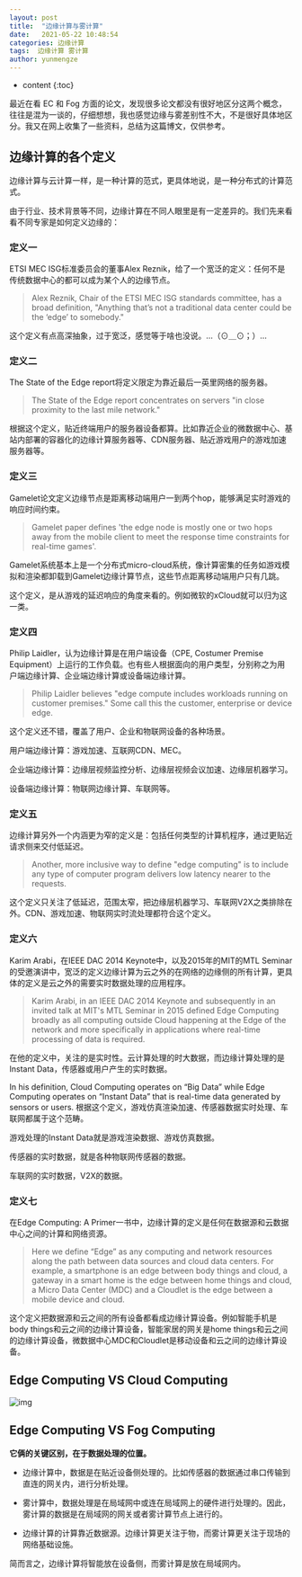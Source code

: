 ```yaml
---
layout: post
title:  "边缘计算与雾计算"
date:   2021-05-22 10:48:54
categories: 边缘计算
tags:  边缘计算 雾计算 
author: yunmengze
---
```


* content
{:toc}

最近在看 EC 和 Fog 方面的论文，发现很多论文都没有很好地区分这两个概念，往往是混为一谈的，仔细想想，我也感觉边缘与雾差别性不大，不是很好具体地区分。我又在网上收集了一些资料，总结为这篇博文，仅供参考。

## 边缘计算的各个定义

边缘计算与云计算一样，是一种计算的范式，更具体地说，是一种分布式的计算范式。

由于行业、技术背景等不同，边缘计算在不同人眼里是有一定差异的。我们先来看看不同专家是如何定义边缘的：





### 定义一

ETSI MEC ISG标准委员会的董事Alex Reznik，给了一个宽泛的定义：任何不是传统数据中心的都可以成为某个人的边缘节点。

> Alex Reznik, Chair of the ETSI MEC ISG standards committee, has a broad definition, "Anything that’s not a traditional data center could be the ‘edge’ to somebody."

这个定义有点高深抽象，过于宽泛，感觉等于啥也没说。…（⊙＿⊙；）…

### 定义二

The State of the Edge report将定义限定为靠近最后一英里网络的服务器。

> The State of the Edge report concentrates on servers "in close proximity to the last mile network."

根据这个定义，贴近终端用户的服务器设备都算。比如靠近企业的微数据中心、基站内部署的容器化的边缘计算服务器等、CDN服务器、贴近游戏用户的游戏加速服务器等。





### 定义三

Gamelet论文定义边缘节点是距离移动端用户一到两个hop，能够满足实时游戏的响应时间约束。

> Gamelet paper defines 'the edge node is mostly one or two hops away from the mobile client to meet the response time constraints for real-time games'.

Gamelet系统基本上是一个分布式micro-cloud系统，像计算密集的任务如游戏模拟和渲染都卸载到Gamelet边缘计算节点，这些节点距离移动端用户只有几跳。

这个定义，是从游戏的延迟响应的角度来看的。例如微软的xCloud就可以归为这一类。

### 定义四

Philip Laidler，认为边缘计算是在用户端设备（CPE, Costumer Premise Equipment）上运行的工作负载。也有些人根据面向的用户类型，分别称之为用户端边缘计算、企业端边缘计算或设备端边缘计算。

> Philip Laidler believes "edge compute includes workloads running on customer premises." Some call this the customer, enterprise or device edge.

这个定义还不错，覆盖了用户、企业和物联网设备的各种场景。

用户端边缘计算：游戏加速、互联网CDN、MEC。

企业端边缘计算：边缘层视频监控分析、边缘层视频会议加速、边缘层机器学习。

设备端边缘计算：物联网边缘计算、车联网等。

### 定义五

边缘计算另外一个内涵更为窄的定义是：包括任何类型的计算机程序，通过更贴近请求侧来交付低延迟。

> Another, more inclusive way to define "edge computing" is to include any type of computer program delivers low latency nearer to the requests.

这个定义只关注了低延迟，范围太窄，把边缘层机器学习、车联网V2X之类排除在外。CDN、游戏加速、物联网实时流处理都符合这个定义。

### 定义六

Karim Arabi，在IEEE DAC 2014 Keynote中，以及2015年的MIT的MTL Seminar的受邀演讲中，宽泛的定义边缘计算为云之外的在网络的边缘侧的所有计算，更具体的定义是云之外的需要实时数据处理的应用程序。

> Karim Arabi, in an IEEE DAC 2014 Keynote and subsequently in an invited talk at MIT's MTL Seminar in 2015 defined Edge Computing broadly as all computing outside Cloud happening at the Edge of the network and more specifically in applications where real-time processing of data is required.

在他的定义中，关注的是实时性。云计算处理的时大数据，而边缘计算处理的是Instant Data，传感器或用户产生的实时数据。

In his definition, Cloud Computing operates on “Big Data” while Edge Computing operates on “Instant Data” that is real-time data generated by sensors or users.
根据这个定义，游戏仿真渲染加速、传感器数据实时处理、车联网都属于这个范畴。

游戏处理的Instant Data就是游戏渲染数据、游戏仿真数据。

传感器的实时数据，就是各种物联网传感器的数据。

车联网的实时数据，V2X的数据。

### 定义七

在Edge Computing: A Primer一书中，边缘计算的定义是任何在数据源和云数据中心之间的计算和网络资源。

>Here we define “Edge” as any computing and network resources along the path between data sources and cloud data centers. For example, a smartphone is an edge between body things and cloud, a gateway in a smart home is the edge between home things and cloud, a Micro Data Center (MDC) and a Cloudlet is the edge between a mobile device and cloud.

这个定义把数据源和云之间的所有设备都看成边缘计算设备。例如智能手机是body things和云之间的边缘计算设备，智能家居的网关是home things和云之间的边缘计算设备，微数据中心MDC和Cloudlet是移动设备和云之间的边缘计算设备。



## Edge Computing VS Cloud Computing

![img](https://cdn.jsdelivr.net/gh/IT-YUNMENGZE/ImgDB/blog_img/5-1.jpg)


## Edge Computing VS Fog Computing
**它俩的关键区别，在于数据处理的位置。**

* 边缘计算中，数据是在贴近设备侧处理的。比如传感器的数据通过串口传输到直连的网关内，进行分析处理。

* 雾计算中，数据处理是在局域网中或连在局域网上的硬件进行处理的。因此，雾计算的数据是在局域网的网关或者雾计算节点上进行的。

* 边缘计算的计算靠近数据源。边缘计算更关注于物，而雾计算更关注于现场的网络基础设施。

简而言之，边缘计算将智能放在设备侧，而雾计算是放在局域网内。